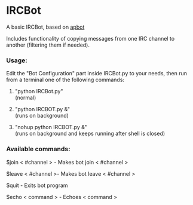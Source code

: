 IRCBot
======

A basic IRCBot, based on [apbot](http://sourceforge.net/projects/apbot/)

Includes functionality of copying messages from one IRC channel to another (filtering them if needed).


### Usage: 
Edit the "Bot Configuration" part inside IRCBot.py to your needs, then run from a terminal one of the following commands:

1. "python IRCBot.py"  
	(normal)

2. "python IRCBOT.py &"  
	(runs on background)

3. "nohup python IRCBOT.py &"  
	(runs on background and keeps running after shell is closed)


### Available commands:
$join < #channel > - Makes bot join < #channel >

$leave < #channel >- Makes bot leave < #channel >

$quit - Exits bot program

$echo < command > - Echoes < command >